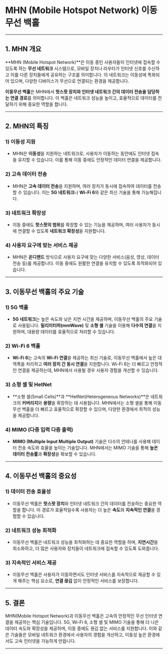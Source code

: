# MHN (Mobile Hotspot Network) 이동무선 백홀

---

## 1. MHN 개요

**MHN (Mobile Hotspot Network)**은 이동 중인 사용자들이 인터넷에 접속할 수 있도록 하는 **무선 네트워크** 시스템으로, 모바일 장치나 라우터가 인터넷 신호를 수신하고 이를 다른 장치들에게 공유하는 구조를 의미합니다. 이 네트워크는 이동성에 특화되어 있으며, 다양한 디바이스가 무선으로 연결되는 환경을 제공합니다.

**이동무선 백홀**은 MHN에서 **핫스팟 장치와 인터넷 네트워크 간의 데이터 전송을 담당하는 연결 경로**를 의미합니다. 이 백홀은 네트워크 성능을 높이고, 효율적으로 데이터를 전달하기 위해 중요한 역할을 합니다.

---

## 2. MHN의 특징

### 1) 이동성 지원
- MHN은 **이동성**을 지원하는 네트워크로, 사용자가 이동하는 동안에도 인터넷 접속을 유지할 수 있습니다. 이를 통해 이동 중에도 안정적인 데이터 연결을 제공합니다.

### 2) 고속 데이터 전송
- MHN은 **고속 데이터 전송**을 지원하며, 여러 장치가 동시에 접속하여 데이터를 전송할 수 있습니다. 이는 **5G 네트워크**나 **Wi-Fi 6**와 같은 최신 기술을 통해 가능해집니다.

### 3) 네트워크 확장성
- 이동 중에도 **핫스팟의 범위**를 확장할 수 있는 기능을 제공하며, 여러 사용자가 동시에 연결할 수 있도록 **네트워크 확장성**을 지원합니다.

### 4) 사용자 요구에 맞는 서비스 제공
- MHN은 **온디맨드** 방식으로 사용자 요구에 맞는 다양한 서비스(음성, 영상, 데이터 전송 등)를 제공합니다. 이동 중에도 원활한 연결을 유지할 수 있도록 최적화되어 있습니다.

---

## 3. 이동무선 백홀의 주요 기술

### 1) **5G 백홀**
- **5G 네트워크**는 높은 속도와 낮은 지연 시간을 제공하며, 이동무선 백홀의 주요 기술로 사용됩니다. **밀리미터파(mmWave)** 및 **소형 셀** 기술을 이용해 **다수의 연결**을 지원하며, 대용량 데이터를 효율적으로 처리할 수 있습니다.

### 2) **Wi-Fi 6 백홀**
- **Wi-Fi 6**는 고속의 **Wi-Fi 연결**을 제공하는 최신 기술로, 이동무선 백홀에서 높은 대역폭을 처리하고 **여러 장치 간 동시 연결**을 지원합니다. Wi-Fi 6는 더 빠르고 안정적인 연결을 제공하는데, MHN에서 사용될 경우 사용자 경험을 개선할 수 있습니다.

### 3) **소형 셀 및 HetNet**
- **소형 셀(Small Cells)**과 **HetNet(Heterogeneous Networks)**은 네트워크의 **커버리지**와 **용량**을 확장하는 데 사용됩니다. MHN에서는 소형 셀을 통해 이동 무선 백홀을 더 빠르고 효율적으로 확장할 수 있으며, 다양한 환경에서 최적의 성능을 제공합니다.

### 4) **MIMO (다중 입력 다중 출력)**
- **MIMO (Multiple Input Multiple Output)** 기술은 다수의 안테나를 사용해 데이터 전송 속도와 효율을 높이는 기술입니다. MHN에서는 MIMO 기술을 통해 **높은 데이터 전송률**과 **확장성**을 확보할 수 있습니다.

---

## 4. 이동무선 백홀의 중요성

### 1) **데이터 전송 효율성**
- 이동무선 백홀은 **핫스팟 장치**와 인터넷 네트워크 간의 데이터를 전송하는 중요한 역할을 합니다. 이 경로가 효율적일수록 사용자는 더 높은 **속도**와 **지속적인 연결**을 경험할 수 있습니다.

### 2) **네트워크 성능 최적화**
- 이동무선 백홀은 네트워크 성능을 최적화하는 데 중요한 역할을 하며, **지연시간**을 최소화하고, 더 많은 사용자와 장치들이 네트워크에 접속할 수 있도록 도와줍니다.

### 3) **지속적인 서비스 제공**
- 이동무선 백홀은 사용자가 이동하면서도 인터넷 서비스를 지속적으로 제공할 수 있게 해주는 핵심 요소로, **연결 끊김** 없이 안정적인 서비스를 보장합니다.

---

## 5. 결론

MHN(Mobile Hotspot Network)과 이동무선 백홀은 고속의 안정적인 무선 인터넷 연결을 제공하는 핵심 기술입니다. 5G, Wi-Fi 6, 소형 셀 및 MIMO 기술을 통해 더 나은 데이터 속도와 확장성을 제공하며, 이동 중에도 끊김 없는 서비스를 지원합니다. 이와 같은 기술들은 모바일 네트워크 환경에서 사용자의 경험을 개선하고, 이동성 높은 환경에서도 고속 인터넷을 가능하게 만듭니다.

---
